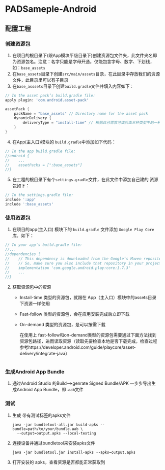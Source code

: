 # PADSameple-Android

## 配置工程

### 创建资源包

1. 在项目的根目录下(跟App模块平级目录下)创建资源包文件夹，此文件夹名即为资源包名。注意：名字只能是字母开通，仅能包含字母、数字、下划线，如：`base_assets`
2. 在`base_assets`目录下创建`src/main/assets`目录，在此目录中存放我们的资源文件，此目录里可以有子目录
3. 在`base_asssets`目录下创建`build.gradle`文件并填入内容如下：

```groovy
// In the asset pack’s build.gradle file:
apply plugin: 'com.android.asset-pack'

assetPack {
    packName = "base_assets" // Directory name for the asset pack
    dynamicDelivery {
        deliveryType = "install-time" // 根据自己需求可填后面三种类型中的一种[ install-time | fast-follow | on-demand ]
    }
}
```

4. 在App(主入口)模块的 `build.gradle`中添加如下代码：

```groovy
// In the app build.gradle file:
//android {
//    ...
//    assetPacks = [":base_assets"]
//}
```

5. 在工程的根目录下有个`settings.gradle`文件，在此文件中添加自己建的 资源包如下：

```groovy
// In the settings.gradle file:
include ':app'
include ':base_assets'
```



### 使用资源包

1. 在项目的app(主入口) 模块下的 `build.gradle` 文件添加 `Google Play Core` 库，如下：

```groovy
// In your app’s build.gradle file:
//...
//dependencies {
//    // This dependency is downloaded from the Google’s Maven repository.
//    // So, make sure you also include that repository in your project's build.gradle file.
//    implementation 'com.google.android.play:core:1.7.3'
//    ...
//}
```

2. 获取资源包中的资源

   - Install-time 类型的资源包，就跟在 App（主入口）模块中的assets目录下资源一样使用

   - Fast-follow 类型的资源包，会在应用安装完成后立即下载

   - On-demand 类型的资源包，是可以按需下载

     在使用上 fast-follow和on-demand类型的资源包需要通过下面方法找到资源包路径，进而读取资源（读取先要检查本地是否下载完成，检查过程参考https://developer.android.com/guide/playcore/asset-delivery/integrate-java）

     ```java

[comment]: <> (      AssetPackLocation assetPackPath = assetPackManager.getPackLocation&#40;assetPack&#41;;)

[comment]: <> (      String assetsFolderPath = assetPackPath.assetsPath&#40;&#41;;// 此目录就是资源包目录了)

[comment]: <> (     ```)

### 生成Android App Bundle

1. 通过Android Studio 的Build-->genrate Signed Bundle/APK 一步步导出生成Android App Bundle，即`.aab`文件

### 测试

1. 生成 带有测试标签的apks文件

   ```shell
   java -jar bundletool-all.jar build-apks --bundle=path/to/your/bundle.aab \
     --output=output.apks --local-testing
   ```

2. 连接设备并通过bundletool来安装apks文件

   ```shell
   java -jar bundletool.jar install-apks --apks=output.apks
   ```

3. 打开安装的 apks，查看资源是否都能正常获取到
